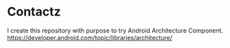 # Contactz
I create this repository with purpose to try Android Architecture Component. https://developer.android.com/topic/libraries/architecture/
